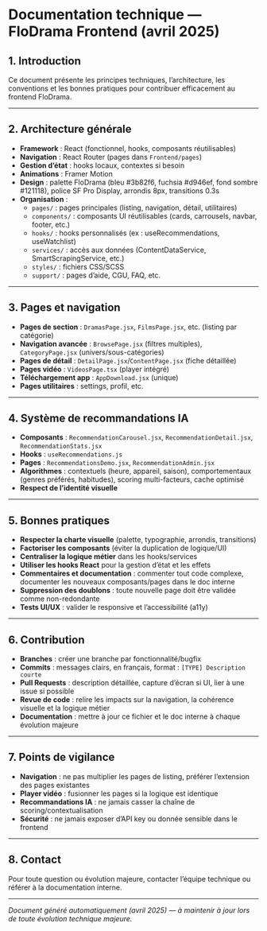 # Documentation technique — FloDrama Frontend (avril 2025)

## 1. Introduction
Ce document présente les principes techniques, l’architecture, les conventions et les bonnes pratiques pour contribuer efficacement au frontend FloDrama.

---

## 2. Architecture générale
- **Framework** : React (fonctionnel, hooks, composants réutilisables)
- **Navigation** : React Router (pages dans `Frontend/pages`)
- **Gestion d’état** : hooks locaux, contextes si besoin
- **Animations** : Framer Motion
- **Design** : palette FloDrama (bleu #3b82f6, fuchsia #d946ef, fond sombre #121118), police SF Pro Display, arrondis 8px, transitions 0.3s
- **Organisation** :
  - `pages/` : pages principales (listing, navigation, détail, utilitaires)
  - `components/` : composants UI réutilisables (cards, carrousels, navbar, footer, etc.)
  - `hooks/` : hooks personnalisés (ex : useRecommendations, useWatchlist)
  - `services/` : accès aux données (ContentDataService, SmartScrapingService, etc.)
  - `styles/` : fichiers CSS/SCSS
  - `support/` : pages d’aide, CGU, FAQ, etc.

---

## 3. Pages et navigation
- **Pages de section** : `DramasPage.jsx`, `FilmsPage.jsx`, etc. (listing par catégorie)
- **Navigation avancée** : `BrowsePage.jsx` (filtres multiples), `CategoryPage.jsx` (univers/sous-catégories)
- **Pages de détail** : `DetailPage.jsx`/`ContentPage.jsx` (fiche détaillée)
- **Pages vidéo** : `VideosPage.tsx` (player intégré)
- **Téléchargement app** : `AppDownload.jsx` (unique)
- **Pages utilitaires** : settings, profil, etc.

---

## 4. Système de recommandations IA
- **Composants** : `RecommendationCarousel.jsx`, `RecommendationDetail.jsx`, `RecommendationStats.jsx`
- **Hooks** : `useRecommendations.js`
- **Pages** : `RecommendationsDemo.jsx`, `RecommendationAdmin.jsx`
- **Algorithmes** : contextuels (heure, appareil, saison), comportementaux (genres préférés, habitudes), scoring multi-facteurs, cache optimisé
- **Respect de l’identité visuelle**

---

## 5. Bonnes pratiques
- **Respecter la charte visuelle** (palette, typographie, arrondis, transitions)
- **Factoriser les composants** (éviter la duplication de logique/UI)
- **Centraliser la logique métier** dans les hooks/services
- **Utiliser les hooks React** pour la gestion d’état et les effets
- **Commentaires et documentation** : commenter tout code complexe, documenter les nouveaux composants/pages dans le doc interne
- **Suppression des doublons** : toute nouvelle page doit être validée comme non-redondante
- **Tests UI/UX** : valider le responsive et l’accessibilité (a11y)

---

## 6. Contribution
- **Branches** : créer une branche par fonctionnalité/bugfix
- **Commits** : messages clairs, en français, format : `[TYPE] Description courte`
- **Pull Requests** : description détaillée, capture d’écran si UI, lier à une issue si possible
- **Revue de code** : relire les impacts sur la navigation, la cohérence visuelle et la logique métier
- **Documentation** : mettre à jour ce fichier et le doc interne à chaque évolution majeure

---

## 7. Points de vigilance
- **Navigation** : ne pas multiplier les pages de listing, préférer l’extension des pages existantes
- **Player vidéo** : fusionner les pages si la logique est identique
- **Recommandations IA** : ne jamais casser la chaîne de scoring/contextualisation
- **Sécurité** : ne jamais exposer d’API key ou donnée sensible dans le frontend

---

## 8. Contact
Pour toute question ou évolution majeure, contacter l’équipe technique ou référer à la documentation interne.

---

*Document généré automatiquement (avril 2025) — à maintenir à jour lors de toute évolution technique majeure.*
